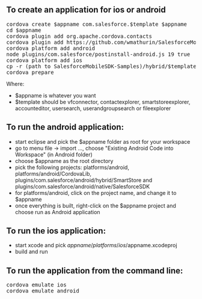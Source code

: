 ## To create an application for ios or android
<pre>
cordova create $appname com.salesforce.$template $appname
cd $appname
cordova plugin add org.apache.cordova.contacts                                          (contactexplorer only)
cordova plugin add https://github.com/wmathurin/SalesforceMobileSDK-CordovaPlugin
cordova platform add android                                                            (for android)
node plugins/com.salesforce/postinstall-android.js 19 true                              (for android)
cordova platform add ios                                                                (for ios)
cp -r (path to SalesforceMobileSDK-Samples)/hybrid/$template/* www/
cordova prepare
</pre>
Where:
- $appname is whatever you want
- $template should be vfconnector, contactexplorer, smartstoreexplorer, accounteditor, usersearch, userandgroupsearch or fileexplorer

## To run the android application:
- start eclipse and pick the $appname folder as root for your workspace
- go to menu file -> import ..., choose "Existing Android  Code into Workspace" (in Android folder)
- choose $appname as the root directory
- pick the following projects: platforms/android, platforms/android/CordovaLib, plugins/com.salesforce/android/hybrid/SmartStore and plugins/com.salesforce/android/native/SalesforceSDK
- for platforms/android, click on the project name, and change it to $appname
- once everything is built, right-click on the $appname project and choose run as Android application

## To run the ios application:
- start xcode and pick $appname/platforms/ios/$appname.xcodeproj
- build and run

## To run the application from the command line:
<pre>
cordova emulate ios                                                                    (for ios)
cordova emulate android                                                                (for android) 
</pre>

